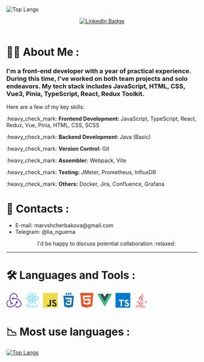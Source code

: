 
 ![Top Langs](https://github.com/MargaritaShch/MargaritaShch/assets/109623903/0183955d-42eb-44d9-920a-e3512ffd7bb9)

<div id="badges" align="center">
  <a href="https://www.linkedin.com/in/margarita-shcherbakova-760003257/">
    <img src="https://img.shields.io/badge/LinkedIn-blue?style=for-the-badge&logo=linkedin&logoColor=white" alt="LinkedIn Badge"/>
  </a>
</div>

<div align="center">
  <img src="https://komarev.com/ghpvc/?username=MargaritaShch&style=flat-square&color=blue" alt="" />
</div>


# :woman_technologist: About Me :

<div>
  <h3 align="start">I'm a front-end developer with a year of practical experience. During this time, I've worked on both team projects and solo endeavors. My tech stack includes JavaScript, HTML, CSS, Vue3, Pinia, TypeScript, React, Redux Toolkit.</h3>
  <p>Here are a few of my key skills:</p>
     <p> :heavy_check_mark: <b> Frontend Development: </b> JavaScript, TypeScript, React, Redux, Vue, Pinia, HTML, CSS, SCSS</p> 
     <p> :heavy_check_mark: <b> Backend Development: </b> Java (Basic)</p> 
     <p> :heavy_check_mark: <b>Version Control:</b> Git</p>
     <p> :heavy_check_mark: <b>Assembler:</b> Webpack, Vite</p>
     <p> :heavy_check_mark: <b>Testing:</b> JMeter, Prometheus, InfluxDB </p>
     <p> :heavy_check_mark: <b>Others:</b> Docker, Jira, Confluence, Grafana</p>
</div>


# :envelope_with_arrow: Contacts :
<ul align ="start">
  <li>E-mail: marvshcherbakova@gmail.com </li>
  <li>Telegram: @lia_nguema </li>
  <p align ="center">I'd be happy to discuss potential collaboration :relaxed:</p> 
</ul>

---

# :hammer_and_wrench: Languages and Tools :

<div>
  <img src="https://github.com/devicons/devicon/blob/master/icons/redux/redux-original.svg" title="Redux" alt="Redux" width="40" height="40"/>&nbsp;
  <img src="https://github.com/devicons/devicon/blob/master/icons/react/react-original-wordmark.svg" title="React" alt="React" width="40" height="40"/>&nbsp;
  <img src="https://github.com/devicons/devicon/blob/master/icons/javascript/javascript-original.svg" title="JavaScript" alt="JavaScript" width="40" height="40"/>&nbsp;
  <img src="https://github.com/devicons/devicon/blob/master/icons/css3/css3-plain-wordmark.svg"  title="CSS3" alt="CSS" width="40" height="40"/>&nbsp;
  <img src="https://github.com/devicons/devicon/blob/master/icons/html5/html5-original.svg" title="HTML5" alt="HTML" width="40" height="40"/>&nbsp;  
  <img src="https://github.com/devicons/devicon/blob/master/icons/vuejs/vuejs-original.svg" title="VUE" alt="VUE" width="40" height="40"/>&nbsp; 
  <img src="https://github.com/devicons/devicon/blob/master/icons/typescript/typescript-original.svg" title="TypeScript" alt="TypeScript" width="40" height="40"/>&nbsp; 
  <img src="https://github.com/devicons/devicon/blob/master/icons/java/java-plain.svg" title="TypeScript" alt="TypeScript" width="40" height="40"/>&nbsp; 
  
</div>

 
# :chart_with_downwards_trend: Most use languages : 
[![Top Langs](https://github-readme-stats.vercel.app/api/top-langs/?username=MargaritaShch&theme=dark&border_radius=25)](https://github.com/anuraghazra/github-readme-stats)

